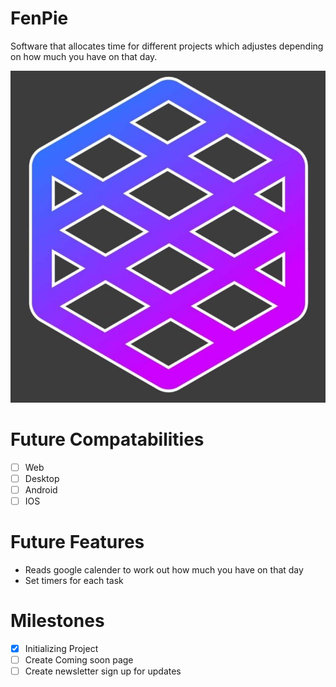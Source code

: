 # FenPie
 Software that allocates time for different projects which adjustes depending on how much you have on that day.

![Logo.png](Images/Logo.png)

# Future Compatabilities 
- [ ] Web
- [ ] Desktop
- [ ] Android
- [ ] IOS

# Future Features
- Reads google calender to work out how much you have on that day
- Set timers for each task

# Milestones
- [x] Initializing Project
- [ ] Create Coming soon page
- [ ] Create newsletter sign up for updates